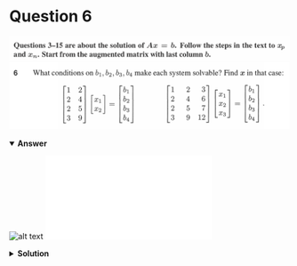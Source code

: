 # Question 6
![alt text](../ques-ref-3-15.png)
![alt text](q6.png)

<details open>
<summary><b>Answer</b></summary>

![alt text](a6.svg)
![alt text](a6.py)
</details>

<details>
<summary><b>Solution</b></summary>

![alt text](s6.png)
</details>
